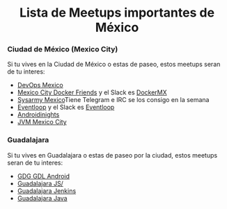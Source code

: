 <center><h1>Lista de Meetups importantes de México</h1></center>
<h3>Ciudad de México (Mexico City)</h3>
<p>Si tu vives en la Ciudad de México o estas de paseo, estos meetups seran de tu interes:</p>
<ul>
<li><a href="https://www.meetup.com/es-ES/DevOps-Mexico/">DevOps Mexico</a></li>
<li><a href="https://www.meetup.com/es-ES/Mexico-City-Docker-friends/">Mexico City Docker Friends</a> y el Slack es <a href="https://dockermx-slack.herokuapp.com/">DockerMX</a></li>
<li><a href="https://www.meetup.com/es-ES/Sysarmy-Mexico/">Sysarmy Mexico</a>Tiene Telegram e IRC se los consigo en la semana</li>
<li><a href="https://www.meetup.com/es-ES/eventloop/">Eventloop</a> y el Slack es <a href="http://chat.javascriptmx.com">Eventloop</a></li>
<li><a href="https://www.meetup.com/es-ES/Androidinights/">Androidinights</a></li>
<li><a href="https://www.meetup.com/es-ES/jvm-mx/">JVM Mexico City</a></li>
</ul>

<h3>Guadalajara</h3>
<p>Si tu vives en Guadalajara o estas de paseo por la ciudad, estos meetups seran de tu interes:</p>
<ul>
<li><a href="https://www.meetup.com/es-ES/GDG-GDL-Android/">GDG GDL Android</a></li>
<li><a href="https://www.meetup.com/es-ES/Guadalajara-JS/">Guadalajara JS/</a></li>
<li><a href="https://www.meetup.com/es-ES/Guadalajara-Jenkins-Area-Meetup/">Guadalajara Jenkins</a></li>
<li><a href="https://www.meetup.com/es-ES/gdljug/">Guadalajara Java</a></li>
</ul>

